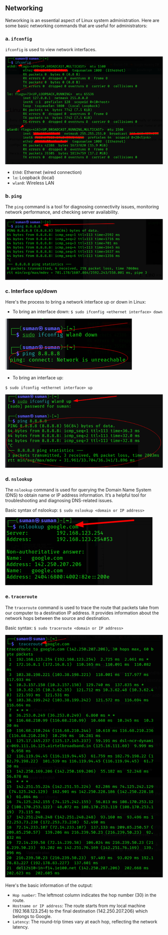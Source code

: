 ## Networking

Networking is an essential aspect of Linux system administration. Here are some basic networking commands that are useful for administrators:

### a. `ifconfig`

`ifconfig` is used to view network interfaces.

![ifconfig](/assets/ifconfig.png)

- `Eth0`: Ethernet (wired connection)
- `lo`: Loopback (local)
- `wlan0`: Wireless LAN

### b. `ping`

The `ping` command is a tool for diagnosing connectivity issues, monitoring network performance, and checking server availability.

![ping](/assets/ping.png)

### c. Interface up/down

Here's the process to bring a network interface up or down in Linux:

- To bring an interface down:
`$ sudo ifconfig <ethernet interface> down`

![interface-down](/assets/int-up-down.png)

- To bring an interface up:

`$ sudo ifconfig <ethernet interface> up`


![interface-up](/assets/int-up.png)

### d. `nslookup`

The `nslookup` command is used for querying the Domain Name System (DNS) to obtain name or IP address information. It’s a helpful tool for troubleshooting and diagnosing DNS-related issues.

Basic syntax of nslookup: `$ sudo nslookup <domain or IP address>`


![nslookup](/assets/nslookup.png)

### e. `traceroute`

The `traceroute` command is used to trace the route that packets take from our computer to a destination IP address. It provides information about the network hops between the source and destination.

Basic syntax: `$ sudo traceroute <domain or IP address>`


![traceroute](/assets/traceroute.png)

Here's the basic information of the output:
- `Hop number`: The leftmost column indicates the hop number (30) in the route.
- `Hostname or IP address`: The route starts from my local machine (192.168.123.254) to the final destination (142.250.207.206) which belongs to Google.
- `Latency`: The round-trip times vary at each hop, reflecting the network latency.








